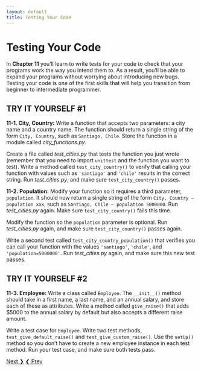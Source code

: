 ```yaml
---
layout: default
title: Testing Your Code
---
```


# Testing Your Code

In **Chapter 11** you’ll learn to write tests for your
code to check that your programs work the way you intend them to. As a
result, you’ll be able to expand your programs without worrying about
introducing new bugs. Testing your code is one of the first skills that
will help you transition from beginner to intermediate programmer.

<span id="page_222"></span>

TRY IT YOURSELF \#1
-------------------

<span id="ch11exe1"></span>**11-1. City, Country:** Write a function
that accepts two parameters: a city name and a country name. The
function should return a single string of the form `City, Country`, such
as `Santiago, Chile`. Store the function in a module called
*city_functions.py*.

Create a file called *test_cities.py* that tests the function you just
wrote (remember that you need to import `unittest` and the function you
want to test). Write a method called `test_city_country()` to verify
that calling your function with values such as `'santiago'` and
`'chile'` results in the correct string. Run *test_cities.py*, and make
sure `test_city_country()` passes.

<span id="ch11exe2"></span>**11-2. Population:** Modify your function so
it requires a third parameter, `population`. It should now return a
single string of the form `City, Country – population xxx`, such as
`Santiago, Chile – population 5000000`. Run *test_cities.py* again. Make
sure `test_city_country()` fails this time.

Modify the function so the `population` parameter is optional. Run
*test_cities.py* again, and make sure `test_city_country()` passes
again.

Write a second test called `test_city_country_population()` that
verifies you can call your function with the values `'santiago'`,
`'chile'`, and `'population=5000000'`. Run *test_cities.py* again, and
make sure this new test passes.

TRY IT YOURSELF \#2
-------------------

<span id="ch11exe3"></span>**11-3. Employee:** Write a class called
`Employee`. The `__init__()` method should take in a first name, a last
name, and an annual salary, and store each of these as attributes. Write
a method called `give_raise()` that adds \$5000 to the annual salary by
default but also accepts a different raise amount.

Write a test case for `Employee`. Write two test methods,
`test_give_default_raise()` and `test_give_custom_raise()`. Use the
`setUp()` method so you don’t have to create a new employee instance in
each test method. Run your test case, and make sure both tests pass.

<span align="right"><a href='../chapter_12/README.md'>Next &#10095;</span></a>
<a href='../chapter_10/README.md'><span align="left">&#10094; Prev</span></a>
